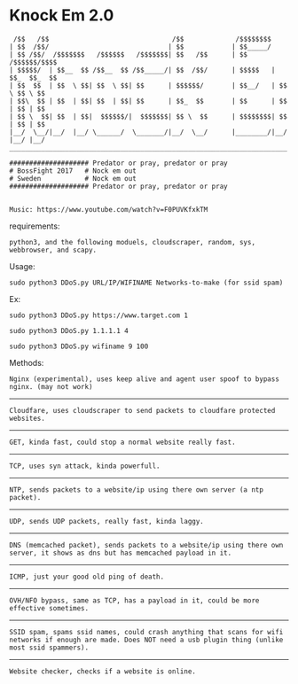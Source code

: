 # Knock Em 2.0

     /$$   /$$                               /$$             /$$$$$$$$              
    | $$  /$$/                              | $$            | $$_____/              
    | $$ /$$/  /$$$$$$$   /$$$$$$   /$$$$$$$| $$   /$$      | $$       /$$$$$$/$$$$ 
    | $$$$$/  | $$__  $$ /$$__  $$ /$$_____/| $$  /$$/      | $$$$$   | $$_  $$_  $$
    | $$  $$  | $$  \ $$| $$  \ $$| $$      | $$$$$$/       | $$__/   | $$ \ $$ \ $$
    | $$\  $$ | $$  | $$| $$  | $$| $$      | $$_  $$       | $$      | $$ | $$ | $$
    | $$ \  $$| $$  | $$|  $$$$$$/|  $$$$$$$| $$ \  $$      | $$$$$$$$| $$ | $$ | $$
    |__/  \__/|__/  |__/ \______/  \_______/|__/  \__/      |________/|__/ |__/ |__/
    ______________________________________________________________________

    #################### Predator or pray, predator or pray
    # BossFight 2017   # Nock em out
    # Sweden           # Nock em out
    #################### Predator or pray, predator or pray
    
    
    Music: https://www.youtube.com/watch?v=F0PUVKfxkTM


requirements:


    python3, and the following moduels, cloudscraper, random, sys, webbrowser, and scapy.



Usage:


    sudo python3 DDoS.py URL/IP/WIFINAME Networks-to-make (for ssid spam)



Ex:


    sudo python3 DDoS.py https://www.target.com 1

    sudo python3 DDoS.py 1.1.1.1 4

    sudo python3 DDoS.py wifiname 9 100



Methods:


    Nginx (experimental), uses keep alive and agent user spoof to bypass nginx. (may not work)
______________________________________________________________________
    
    Cloudfare, uses cloudscraper to send packets to cloudfare protected websites.
______________________________________________________________________
 
    GET, kinda fast, could stop a normal website really fast.
______________________________________________________________________
 
    TCP, uses syn attack, kinda powerfull. 
______________________________________________________________________
 
    NTP, sends packets to a website/ip using there own server (a ntp packet).
______________________________________________________________________

    UDP, sends UDP packets, really fast, kinda laggy. 
______________________________________________________________________
    
    DNS (memcached packet), sends packets to a website/ip using there own server, it shows as dns but has memcached payload in it. 
______________________________________________________________________ 
 
    ICMP, just your good old ping of death.
______________________________________________________________________
 
    OVH/NFO bypass, same as TCP, has a payload in it, could be more effective sometimes. 
______________________________________________________________________

    SSID spam, spams ssid names, could crash anything that scans for wifi networks if enough are made. Does NOT need a usb plugin thing (unlike most ssid spammers).
______________________________________________________________________
    
    Website checker, checks if a website is online.
